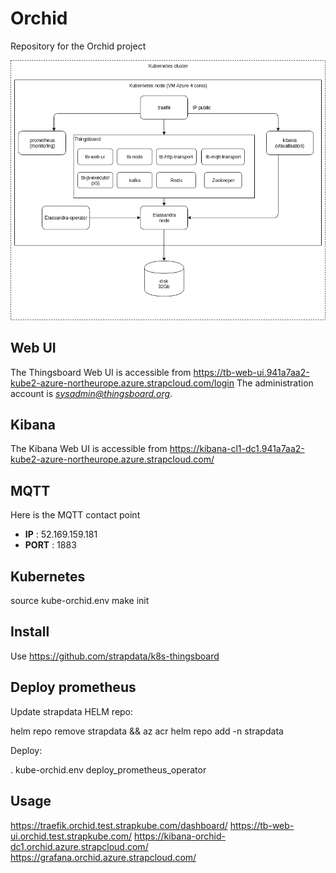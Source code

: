 # Orchid

Repository for the Orchid project

![OrchidArch](orchid-architecture.png)

## Web UI

The Thingsboard Web UI is accessible from https://tb-web-ui.941a7aa2-kube2-azure-northeurope.azure.strapcloud.com/login
The administration account is *sysadmin@thingsboard.org*.

## Kibana

The Kibana Web UI is accessible from https://kibana-cl1-dc1.941a7aa2-kube2-azure-northeurope.azure.strapcloud.com/

## MQTT

Here is the MQTT contact point 
* **IP** : 52.169.159.181
* **PORT** : 1883

## Kubernetes
source kube-orchid.env 
make init 

## Install

Use https://github.com/strapdata/k8s-thingsboard

## Deploy prometheus

Update strapdata HELM repo:

helm repo remove strapdata && az acr helm repo add -n strapdata

Deploy:

. kube-orchid.env
deploy_prometheus_operator


## Usage

https://traefik.orchid.test.strapkube.com/dashboard/
https://tb-web-ui.orchid.test.strapkube.com/
https://kibana-orchid-dc1.orchid.azure.strapcloud.com/
https://grafana.orchid.azure.strapcloud.com/


